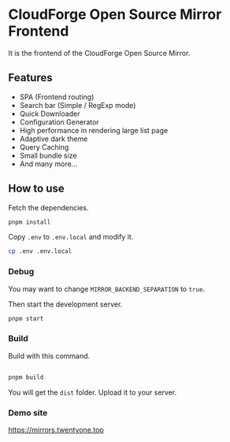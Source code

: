 # CloudForge Open Source Mirror Frontend

It is the frontend of the CloudForge Open Source Mirror.

## Features

- SPA (Frontend routing)
- Search bar (Simple / RegExp mode)
- Quick Downloader
- Configuration Generator
- High performance in rendering large list page
- Adaptive dark theme
- Query Caching
- Small bundle size
- And many more...

## How to use

Fetch the dependencies.

```bash
pnpm install
```

Copy `.env` to `.env.local` and modify it.

```bash
cp .env .env.local
```

### Debug

You may want to change `MIRROR_BACKEND_SEPARATION` to `true`.

Then start the development server.

```bash
pnpm start
```

### Build

Build with this command.

```bash

pnpm build
```

You will get the `dist` folder. Upload it to your server.

### Demo site
https://mirrors.twentyone.top
